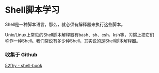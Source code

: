 Shell脚本学习
===========

Shell是一种脚本语言，那么，就必须有解释器来执行这些脚本。

Unix/Linux上常见的Shell脚本解释器有bash、sh、csh、ksh等，习惯上把它们称作一种Shell。我们常说有多少种Shell，其实说的是Shell脚本解释器。


### 收集于 Github 

[52fhy - shell-book](https://github.com/52fhy/shell-book)